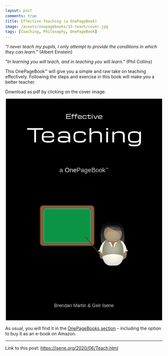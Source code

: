 ```yaml
---
layout: post
comments: true
title: Effective Teaching (a OnePageBook)
image: /assets/onepagebooks/15-teach/cover.jpg
tags: [Coaching, Philosophy, OnePageBook]
---
```

<i>"I never teach my pupils, I only attempt to provide the conditions in which they can learn.” </i> (Albert Einstein)
  
<i>"In learning you will teach, and in teaching you will learn."</i> (Phil Collins)
  
This OnePageBook™ will give you a simple and raw take on teaching effectively. Following the steps and exercise in this book will make you a better teacher.

Download as pdf by clicking on the cover image:

<p style="text-align:center"><a href="{{ site.url }}/assets/onepagebooks/15-teach/1PB_Teach.pdf"><img src="/assets/onepagebooks/15-teach/cover.jpg" width="500" alt="Simple" /></a></p>

As usual, you will find it in the [OnePageBooks section](/onepagebooks#1pb-15-effective-teaching) - including the option to buy it as an e-book on Amazon.

---
Link to this post: <https://isene.org/2020/06/Teach.html>
